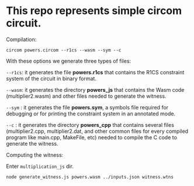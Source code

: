 # This repo represents simple circom circuit.

Compilation:

```circom powers.circom --r1cs --wasm --sym --c```

With these options we generate three types of files:

`--r1cs`: it generates the file **powers.r1cs** that contains the R1CS constraint system of the circuit in binary format.

`--wasm`: it generates the directory **powers_js** that contains the Wasm code (multiplier2.wasm) and other files needed to generate the witness.

`--sym` : it generates the file **powers.sym**, a symbols file required for debugging or for printing the constraint system in an annotated mode.

`--c` : it generates the directory **powers_cpp** that contains several files (multiplier2.cpp, multiplier2.dat, and other common files for every compiled program like main.cpp, MakeFile, etc) needed to compile the C code to generate the witness.

Computing the witness:

Enter `multiplication_js` dir.

```node generate_witness.js powers.wasm ../inputs.json witness.wtns```

